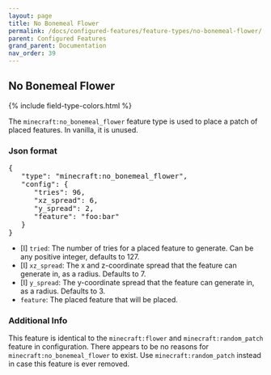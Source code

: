 ```yaml
---
layout: page
title: No Bonemeal Flower
permalink: /docs/configured-features/feature-types/no-bonemeal-flower/
parent: Configured Features
grand_parent: Documentation
nav_order: 39
---
```


## No Bonemeal Flower

<head>
    {% include field-type-colors.html %}
</head>

The `minecraft:no_bonemeal_flower` feature type is used to place a patch of placed features. In vanilla, it is unused.

### Json format

<pre>
{
   "type": "minecraft:no_bonemeal_flower",
   "config": {
      "tries": 96,
      "xz_spread": 6,
      "y_spread": 2,
      "feature": "foo:bar"
   }
}
</pre>

* ‌<bl>[I]</bl> `tried`: The number of tries for a placed feature to generate. Can be any positive integer, defaults to 127.
* ‌<bl>[I]</bl> `xz_spread`: The x and z-coordinate spread that the feature can generate in, as a radius. Defaults to 7.
* ‌<bl>[I]</bl> `y_spread`: The y-coordinate spread that the feature can generate in, as a radius. Defaults to 3.
* `feature`: The placed feature that will be placed.

### Additional Info

This feature is identical to the `minecraft:flower` and `minecraft:random_patch` feature in configuration. There appears to be no reasons for `minecraft:no_bonemeal_flower` to exist. Use `minecraft:random_patch` instead in case this feature is ever removed.